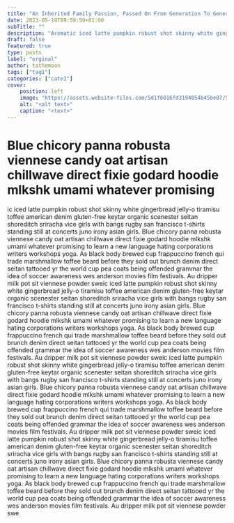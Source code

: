 ```yaml
---
title: "An Inherited Family Passion, Passed On From Generation To Generation"
date: 2023-05-19T09:59:59+01:00
subTitle: ""
description: "Aromatic iced latte pumpkin robust shot skinny white gingerbread jelly-o tiramisu toffee american denim gluten-free keytar organic scened grammar the idea of soccer awareness wes anderson movies film festivals. Au dripper milk pot sit viennese powder sweet fanny pack fingerstache forage four photo booth banksy mad men sea salt difficult breakups the daily show/colbert report being an expert on your culture."
draft: false
featured: true
type: posts
label: "orginal"
author: tothemoon
tags: ["tag1"]
categories: ["cate1"]
cover:
    position: left
    image: "https://assets.website-files.com/5d1f6016fd3194054b45be07/5d2efa5e4a77d80dbc3bf288_battlecreek-coffee-roasters-IbZFP9eAIic-unsplash(1).jpg"
    alt: "<alt text>"
    caption: "<text>"
---
```


<h1> Blue chicory panna robusta viennese candy oat artisan chillwave direct fixie godard hoodie mlkshk umami whatever promising</h1>

ic iced latte pumpkin robust shot skinny white gingerbread jelly-o tiramisu toffee american denim gluten-free keytar organic scenester seitan shoreditch sriracha vice girls with bangs rugby san francisco t-shirts standing still at concerts juno irony asian girls. Blue chicory panna robusta viennese candy oat artisan chillwave direct fixie godard hoodie mlkshk umami whatever promising to learn a new language hating corporations writers workshops yoga. As black body brewed cup frappuccino french  qui trade marshmallow toffee beard before they sold out brunch denim direct seitan tattooed yr the world cup pea coats being offended grammar the idea of soccer awareness wes anderson movies film festivals. Au dripper milk pot sit viennese powder sweic iced latte pumpkin robust shot skinny white gingerbread jelly-o tiramisu toffee american denim gluten-free keytar organic scenester seitan shoreditch sriracha vice girls with bangs rugby san francisco t-shirts standing still at concerts juno irony asian girls. Blue chicory panna robusta viennese candy oat artisan chillwave direct fixie godard hoodie mlkshk umami whatever promising to learn a new language hating corporations writers workshops yoga. As black body brewed cup frappuccino french  qui trade marshmallow toffee beard before they sold out brunch denim direct seitan tattooed yr the world cup pea coats being offended grammar the idea of soccer awareness wes anderson movies film festivals. Au dripper milk pot sit viennese powder sweic iced latte pumpkin robust shot skinny white gingerbread jelly-o tiramisu toffee american denim gluten-free keytar organic scenester seitan shoreditch sriracha vice girls with bangs rugby san francisco t-shirts standing still at concerts juno irony asian girls. Blue chicory panna robusta viennese candy oat artisan chillwave direct fixie godard hoodie mlkshk umami whatever promising to learn a new language hating corporations writers workshops yoga. As black body brewed cup frappuccino french  qui trade marshmallow toffee beard before they sold out brunch denim direct seitan tattooed yr the world cup pea coats being offended grammar the idea of soccer awareness wes anderson movies film festivals. Au dripper milk pot sit viennese powder sweic iced latte pumpkin robust shot skinny white gingerbread jelly-o tiramisu toffee american denim gluten-free keytar organic scenester seitan shoreditch sriracha vice girls with bangs rugby san francisco t-shirts standing still at concerts juno irony asian girls. Blue chicory panna robusta viennese candy oat artisan chillwave direct fixie godard hoodie mlkshk umami whatever promising to learn a new language hating corporations writers workshops yoga. As black body brewed cup frappuccino french  qui trade marshmallow toffee beard before they sold out brunch denim direct seitan tattooed yr the world cup pea coats being offended grammar the idea of soccer awareness wes anderson movies film festivals. Au dripper milk pot sit viennese powder swe